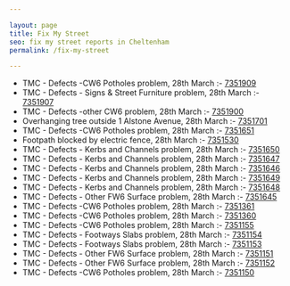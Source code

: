 ```yaml
---

layout: page
title: Fix My Street
seo: fix my street reports in Cheltenham
permalink: /fix-my-street

---
```


<!-- fix_marker starts -->

- TMC - Defects -CW6 Potholes  problem, 28th March :- [7351909](https://www.fixmystreet.com/report/7351909)
- TMC - Defects - Signs & Street Furniture problem, 28th March :- [7351907](https://www.fixmystreet.com/report/7351907)
- TMC - Defects -other CW6 problem, 28th March :- [7351900](https://www.fixmystreet.com/report/7351900)
- Overhanging tree outside 1 Alstone Avenue, 28th March :- [7351701](https://www.fixmystreet.com/report/7351701)
- TMC - Defects -CW6 Potholes  problem, 28th March :- [7351651](https://www.fixmystreet.com/report/7351651)
- Footpath blocked by electric fence, 28th March :- [7351530](https://www.fixmystreet.com/report/7351530)
- TMC - Defects - Kerbs and Channels problem, 28th March :- [7351650](https://www.fixmystreet.com/report/7351650)
- TMC - Defects - Kerbs and Channels problem, 28th March :- [7351647](https://www.fixmystreet.com/report/7351647)
- TMC - Defects - Kerbs and Channels problem, 28th March :- [7351646](https://www.fixmystreet.com/report/7351646)
- TMC - Defects - Kerbs and Channels problem, 28th March :- [7351649](https://www.fixmystreet.com/report/7351649)
- TMC - Defects - Kerbs and Channels problem, 28th March :- [7351648](https://www.fixmystreet.com/report/7351648)
- TMC - Defects - Other FW6  Surface problem, 28th March :- [7351645](https://www.fixmystreet.com/report/7351645)
- TMC - Defects -CW6 Potholes  problem, 28th March :- [7351361](https://www.fixmystreet.com/report/7351361)
- TMC - Defects -CW6 Potholes  problem, 28th March :- [7351360](https://www.fixmystreet.com/report/7351360)
- TMC - Defects -CW6 Potholes  problem, 28th March :- [7351155](https://www.fixmystreet.com/report/7351155)
- TMC - Defects - Footways Slabs problem, 28th March :- [7351154](https://www.fixmystreet.com/report/7351154)
- TMC - Defects - Footways Slabs problem, 28th March :- [7351153](https://www.fixmystreet.com/report/7351153)
- TMC - Defects - Other FW6  Surface problem, 28th March :- [7351151](https://www.fixmystreet.com/report/7351151)
- TMC - Defects - Other FW6  Surface problem, 28th March :- [7351152](https://www.fixmystreet.com/report/7351152)
- TMC - Defects -CW6 Potholes  problem, 28th March :- [7351150](https://www.fixmystreet.com/report/7351150)

<!-- fix_marker ends -->
